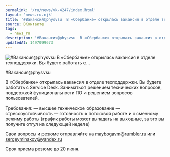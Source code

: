 ```yaml
---
permalink: '/ru/news/vk-4247/index.html'
layout: 'news.ru.njk'
title: '#Вакансия@physvsu  В «Сбербанке» открылась вакансия в отделе техподдержки. Вы будете работать с'
source: ВКонтакте
tags:
  - news_ru
description: '#Вакансия@physvsu  В «Сбербанке» открылась вакансия в отделе техподдержки. Вы будете работать с…'
updatedAt: 1497099673
---
```

![#Вакансия@physvsu  В «Сбербанке» открылась вакансия в отделе техподдержки. Вы будете работать с…](https://sun9-50.userapi.com/impf/c840132/v840132195/aedf/y5sDKUmlGbU.jpg?size=900x600&quality=96&proxy=1&sign=d146a75ef460371faa2c21fc9f1d0390&c_uniq_tag=nH8xDt4-OojO2eab9l6ML2dez-Cjn9pMALDWscsOodI&type=album)

#Вакансия@physvsu

В «Сбербанке» открылась вакансия в отделе техподдержки. Вы будете работать с Service Desk. Заниматься решением технических вопросов, поддержкой функциональности ПО и решением вопросов пользователей.

Требования:
— высшее техническое образование
— стрессоустойчивость
— готовность к потоковой работе и к сменному режиму работы (график работы может выпадать на выходные, за это вы получите отгул на следующей неделе)

Свои вопросы и резюме отправляйте на maybogavm@rambler.ru или sergeyminakov@yandex.ru

Срок приема резюме до 20 июня.
